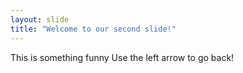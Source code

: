 ```yaml
---
layout: slide
title: "Welcome to our second slide!"
---
```

This is something funny
Use the left arrow to go back!
